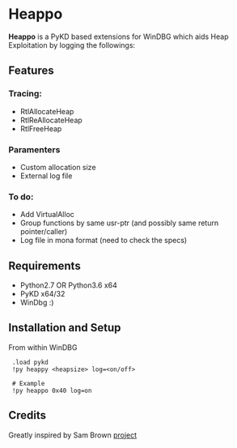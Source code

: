 # Heappo

**Heappo** is a PyKD based extensions for WinDBG which aids Heap Exploitation by logging the followings:

## Features

### Tracing:
  * RtlAllocateHeap
  * RtlReAllocateHeap
  * RtlFreeHeap

### Paramenters
  * Custom allocation size
  * External log file

### To do:
* Add VirtualAlloc
* Group functions by same usr-ptr (and possibly same return pointer/caller)
* Log file in mona format (need to check the specs)

## Requirements 

* Python2.7 OR Python3.6 x64 
* PyKD x64/32
* WinDbg :)


## Installation and Setup 

From within WinDBG
     
     .load pykd
     !py heappy <heapsize> log=<on/off> 
     
     # Example
     !py heappo 0x40 log=on
   
   
## Credits

Greatly inspired by Sam Brown [project](https://labs.f-secure.com/archive/heap-tracing-with-windbg-and-python)
